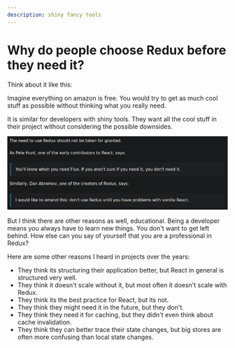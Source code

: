 ```yaml
---
description: shiny fancy tools
---
```


# Why do people choose Redux before they need it?

Think about it like this:

Imagine everything on amazon is free. You would try to get as much cool stuff as possible without thinking what you really need. 

It is similar for developers with shiny tools. They want all the cool stuff in their project without considering the possible downsides.

![](.gitbook/assets/image%20%285%29.png)

But I think there are other reasons as well, educational. Being a developer means you always have to learn new things. You don't want to get left behind. How else can you say of yourself that you are a professional in Redux?

Here are some other reasons I heard in projects over the years:

* They think its structuring their application better, but React in general is structured very well.
* They think it doesn't scale without it, but most often it doesn't scale with Redux.
* They think its the best practice for React, but its not.
* They think they might need it in the future, but they don't.
* They think they need it for caching, but they didn't even think about cache invalidation.
* They think they can better trace their state changes, but big stores are often more confusing than local state changes.



